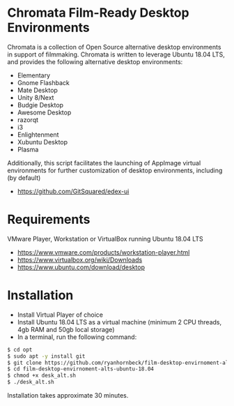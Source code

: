 # Chromata Film-Ready Desktop Environments

Chromata is a collection of Open Source alternative desktop environments in support of filmmaking.  Chromata is written to leverage Ubuntu 18.04 LTS, and provides the following alternative desktop environments:

  - Elementary
  - Gnome Flashback
  - Mate Desktop
  - Unity 8/Next
  - Budgie Desktop
  - Awesome Desktop
  - razorqt
  - i3
  - Enlightenment
  - Xubuntu Desktop
  - Plasma

Additionally, this script facilitates the launching of AppImage virtual environments for further customization of desktop environments, including (by default)

  - https://github.com/GitSquared/edex-ui

# Requirements

VMware Player, Workstation or VirtualBox running Ubuntu 18.04 LTS

  - https://www.vmware.com/products/workstation-player.html
  - https://www.virtualbox.org/wiki/Downloads
  - https://www.ubuntu.com/download/desktop
# Installation


  - Install Virtual Player of choice
  - Install Ubuntu 18.04 LTS as a virtual machine (minimum 2 CPU threads, 4gb RAM and 50gb local storage)
  - In a terminal, run the following command:

```sh
$ cd opt
$ sudo apt -y install git
$ git clone https://github.com/ryanhornbeck/film-desktop-envirnoment-alts-ubuntu-18.04.git
$ cd film-desktop-envirnoment-alts-ubuntu-18.04
$ chmod +x desk_alt.sh
$ ./desk_alt.sh
```

Installation takes approximate 30 minutes.
